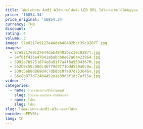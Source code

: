 ```yaml
---
title: ไฟหน้าสำหรับ Audi A3อัพเกรดไฟหน้า LED DRL ไฟวิ่งกลางวันเปิดไฟสัญญาณ
price: '16854.34'
price_original: '16854.34'
currency: THB
discount: ''
rating: 4
volume: 3
image: S7e8217e9127e44dab48402bcc39c9287T.jpg
images:
  - S7e8217e9127e44dab48402bcc39c9287T.jpg
  - S4f01f43be47841ababcb8e67a6a423964.jpg
  - S992a7b5751674e8a91f7a4f8a5594367M.jpg
  - S52b9c50c00dc46779d9771bdd550a0c0w.jpg
  - S39c5eb8d869d4c7db8bc0fa07d753646v.jpg
  - S6c8b877d724b4452a1e39d3f1dc7af15w.jpg
video: ''
categories:
  - name: รถยนต์และรถจักรยานยนต์
    slug: รถยนต-และรถจ-กรยานยนต
  - name: ไฟรถ
    slug: ไฟรถ
slug: ไฟหน-าสำหร-audi-a3อ-พเกรดไฟหน
encode: oEEV0tc
lang: th
---
```

  
